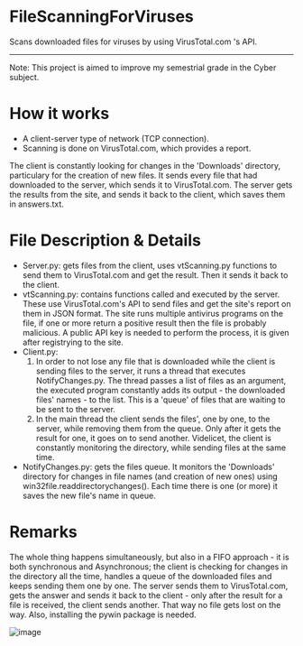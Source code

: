 # FileScanningForViruses
Scans downloaded files for viruses by using VirusTotal.com 's API.
____________________________________________________________________

Note: This project is aimed to improve my semestrial grade in the Cyber subject.

# How it works
 - A client-server type of network (TCP connection).
 - Scanning is done on VirusTotal.com, which provides a report.

The client is constantly looking for changes in the 'Downloads' directory, particulary for the creation of new files.
It sends every file that had downloaded to the server, which sends it to VirusTotal.com.
The server gets the results from the site, and sends it back to the client, which saves them in answers.txt.

# File Description & Details
 - Server.py: gets files from the client, uses vtScanning.py functions to send them to VirusTotal.com and get the result. Then it sends it back to the client.
 - vtScanning.py: contains functions called and executed by the server. These use VirusTotal.com's API to send files and get the site's report on them in JSON format. The site runs multiple antivirus programs on the file, if one or more return a positive result then the file is probably malicious. A public API key is needed to perform the process, it is given after registrying to the site.
 - Client.py: 
   1) In order to not lose any file that is downloaded while the client is sending files to the server, it runs a thread that executes NotifyChanges.py. The thread passes a list of files as an argument, the executed program constantly adds its output - the downloaded files' names - to the list. This is a 'queue' of files that are waiting to be sent to the server. 
   2) In the main thread the client sends the files', one by one, to the server, while removing them from the queue. Only after it gets the result for one, it goes on to send another. Videlicet, the client is constantly monitoring the directory, while sending files at the same time.
 - NotifyChanges.py: gets the files queue. It monitors the 'Downloads' directory for changes in file names (and creation of new ones) using win32file.readdirectorychanges(). Each time there is one (or more) it saves the new file's name in queue.


# Remarks
The whole thing happens simultaneously, but also in a FIFO approach - it is both synchronous and Asynchronous;
the client is checking for changes in the directory all the time, handles a queue of the downloaded files and keeps sending them one by one.
The server sends them to VirusTotal.com, gets the answer and sends it back to the client - only after the result for a file is received, the client sends another. That way no file gets lost on the way. Also, installing the pywin package is needed.

![image](https://user-images.githubusercontent.com/93098326/149233964-c55d83eb-6e7f-41a2-aa13-5a2b8e7469e4.png)

